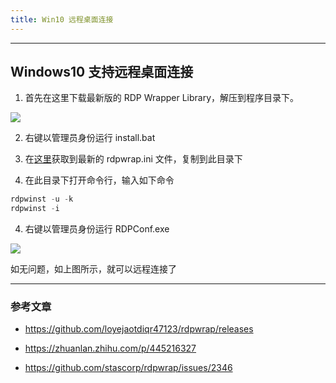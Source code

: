 ```yaml
---
title: Win10 远程桌面连接
---
```


---

## Windows10 支持远程桌面连接

1. 首先在这里下载最新版的 RDP Wrapper Library，解压到程序目录下。

![](https://pic2.zhimg.com/80/v2-3c478f9315809399348186683cfc4c29_720w.webp)

2. 右键以管理员身份运行 install.bat

3. 在[这里](https://github.com/sebaxakerhtc/rdpwrap.ini)获取到最新的 rdpwrap.ini 文件，复制到此目录下

4. 在此目录下打开命令行，输入如下命令

```powershell
rdpwinst -u -k
rdpwinst -i
```

4. 右键以管理员身份运行 RDPConf.exe

![](https://pic3.zhimg.com/80/v2-b4858462e722ad9591c5b1a855b9fb12_720w.webp)

如无问题，如上图所示，就可以远程连接了

---

### 参考文章

- https://github.com/loyejaotdiqr47123/rdpwrap/releases

- https://zhuanlan.zhihu.com/p/445216327

- https://github.com/stascorp/rdpwrap/issues/2346
